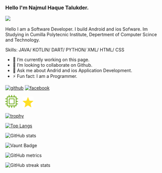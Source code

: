 ### Hello I'm Najmul Haque Talukder.
![](https://www.facebook.com/share/wQfYeyktYFLCA8Qe/)

Hello I am a Software Developer. I build Android and ios Sofware. Im Studying in Cumilla Polytecnic Institute, Depertment of Computer Scince and Technology.

Skills: JAVA/ KOTLIN/ DART/ PYTHON/ XML/ HTML/ CSS

- 🔭 I’m currently working on this page. 
- 👯 I’m looking to collaborate on Github. 
- 💬 Ask me about Andrid and ios Application Development. 
- ⚡ Fun fact: I am a Programmer. 


[<img src='https://cdn.jsdelivr.net/npm/simple-icons@3.0.1/icons/github.svg' alt='github' height='40'>](https://github.com/najmul-haque-talukder)  [<img src='https://cdn.jsdelivr.net/npm/simple-icons@3.0.1/icons/facebook.svg' alt='facebook' height='40'>](https://www.facebook.com/https://www.facebook.com/najmul.9341)  

<a href='https://docs.github.com/en/developers'><img src='https://raw.githubusercontent.com/acervenky/animated-github-badges/master/assets/devbadge.gif' width='40' height='40'></a> <a href='https://stars.github.com/'><img src='https://raw.githubusercontent.com/acervenky/animated-github-badges/master/assets/starbadge.gif' width='35' height='35'></a> 

[![trophy](https://github-profile-trophy.vercel.app/?username=najmul-haque-talukder)](https://github.com/ryo-ma/github-profile-trophy)

[![Top Langs](https://github-readme-stats.vercel.app/api/top-langs/?username=najmul-haque-talukder)](https://github.com/anuraghazra/github-readme-stats)

![GitHub stats](https://github-readme-stats.vercel.app/api?username=najmul-haque-talukder&show_icons=true&count_private=true)  

![Vaunt Badge](https://api.vaunt.dev/v1/github/entities/najmul-haque-talukder/contributions?format=svg&private=true)  

![GitHub metrics](https://metrics.lecoq.io/najmul-haque-talukder)  

![GitHub streak stats](https://streak-stats.demolab.com/?user=najmul-haque-talukder)  

